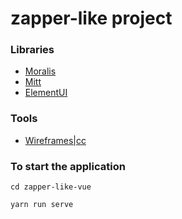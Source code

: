 # zapper-like project

### Libraries

* [Moralis](https://www.moralis.io/)
* [Mitt](https://github.com/developit/mitt)
* [ElementUI](https://element.eleme.io/)

### Tools

* [Wireframes|cc](https://wireframe.cc/)

### To start the application

`cd zapper-like-vue`

`yarn run serve`
